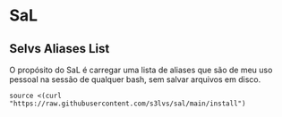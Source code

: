 # SaL

## Selvs Aliases List

O propósito do SaL é carregar uma lista de aliases que são de meu uso pessoal na sessão de qualquer bash, sem salvar arquivos em disco.

`source <(curl "https://raw.githubusercontent.com/s3lvs/sal/main/install")`
